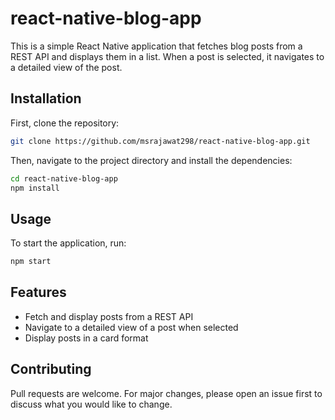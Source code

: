 # react-native-blog-app

This is a simple React Native application that fetches blog posts from a REST API and displays them in a list. When a post is selected, it navigates to a detailed view of the post.

## Installation

First, clone the repository:

```bash
git clone https://github.com/msrajawat298/react-native-blog-app.git
```

Then, navigate to the project directory and install the dependencies:

```bash
cd react-native-blog-app
npm install
```

## Usage

To start the application, run:

```bash 
npm start
```


## Features
- Fetch and display posts from a REST API
- Navigate to a detailed view of a post when selected
- Display posts in a card format

## Contributing

Pull requests are welcome. For major changes, please open an issue first to discuss what you would like to change.

